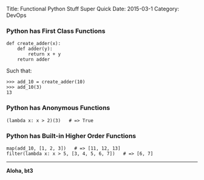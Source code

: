 Title: Functional Python Stuff Super Quick
Date: 2015-03-1
Category: DevOps


### Python has **First Class Functions**

```
def create_adder(x):
    def adder(y):
        return x + y
    return adder
```

Such that:
```
>>> add_10 = create_adder(10)
>>> add_10(3)  
13
```

### Python has **Anonymous Functions**

```
(lambda x: x > 2)(3)   # => True
```


### Python has Built-in **Higher Order Functions**

```
map(add_10, [1, 2, 3])   # => [11, 12, 13]
filter(lambda x: x > 5, [3, 4, 5, 6, 7])   # => [6, 7]
```

----

**Aloha, bt3**